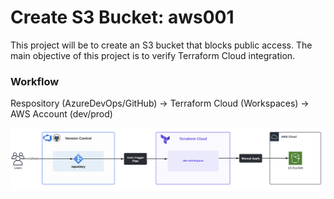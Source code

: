 # Create S3 Bucket: aws001
This project will be to create an S3 bucket that blocks public access. The main objective of this project is to verify Terraform Cloud integration.

### Workflow
Respository (AzureDevOps/GitHub) -> Terraform Cloud (Workspaces) -> AWS Account (dev/prod)

![](../../Attachments/aws001-workflow.png)
